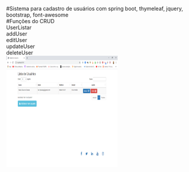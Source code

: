 #Sistema para cadastro de usuários com spring boot, thymeleaf, jquery, bootstrap, font-awesome
<br />
#Funções do CRUD<br />
	UserListar<br />
	addUser<br />
	editUser<br />
	updateUser<br />
	deleteUser<br />
	<img src="https://github.com/moicramsoft/Cadastro-de-Usuario/blob/master/src/main/resources/static/img/1.png" alt="Tela principal" width="300" height="300">
